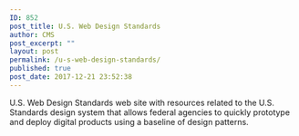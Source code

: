 ```yaml
---
ID: 852
post_title: U.S. Web Design Standards
author: CMS
post_excerpt: ""
layout: post
permalink: /u-s-web-design-standards/
published: true
post_date: 2017-12-21 23:52:38
---
```

U.S. Web Design Standards web site with resources related to the U.S. Standards design system that allows federal agencies to quickly prototype and deploy digital products using a baseline of design patterns.